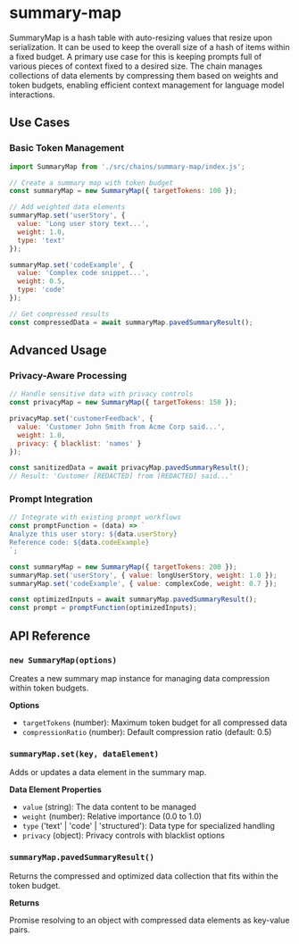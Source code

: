 # summary-map

SummaryMap is a hash table with auto-resizing values that resize upon serialization. It can be used to keep the overall size of a hash of items within a fixed budget. A primary use case for this is keeping prompts full of various pieces of context fixed to a desired size. The chain manages collections of data elements by compressing them based on weights and token budgets, enabling efficient context management for language model interactions.

## Use Cases

### Basic Token Management
```javascript
import SummaryMap from './src/chains/summary-map/index.js';

// Create a summary map with token budget
const summaryMap = new SummaryMap({ targetTokens: 100 });

// Add weighted data elements
summaryMap.set('userStory', { 
  value: 'Long user story text...', 
  weight: 1.0, 
  type: 'text' 
});

summaryMap.set('codeExample', { 
  value: 'Complex code snippet...', 
  weight: 0.5, 
  type: 'code' 
});

// Get compressed results
const compressedData = await summaryMap.pavedSummaryResult();
```

## Advanced Usage

### Privacy-Aware Processing
```javascript
// Handle sensitive data with privacy controls
const privacyMap = new SummaryMap({ targetTokens: 150 });

privacyMap.set('customerFeedback', {
  value: 'Customer John Smith from Acme Corp said...',
  weight: 1.0,
  privacy: { blacklist: 'names' }
});

const sanitizedData = await privacyMap.pavedSummaryResult();
// Result: 'Customer [REDACTED] from [REDACTED] said...'
```

### Prompt Integration
```javascript
// Integrate with existing prompt workflows
const promptFunction = (data) => `
Analyze this user story: ${data.userStory}
Reference code: ${data.codeExample}
`;

const summaryMap = new SummaryMap({ targetTokens: 200 });
summaryMap.set('userStory', { value: longUserStory, weight: 1.0 });
summaryMap.set('codeExample', { value: complexCode, weight: 0.7 });

const optimizedInputs = await summaryMap.pavedSummaryResult();
const prompt = promptFunction(optimizedInputs);
```

## API Reference

### `new SummaryMap(options)`

Creates a new summary map instance for managing data compression within token budgets.

**Options**

- `targetTokens` (number): Maximum token budget for all compressed data
- `compressionRatio` (number): Default compression ratio (default: 0.5)

### `summaryMap.set(key, dataElement)`

Adds or updates a data element in the summary map.

**Data Element Properties**

- `value` (string): The data content to be managed
- `weight` (number): Relative importance (0.0 to 1.0)
- `type` ('text' | 'code' | 'structured'): Data type for specialized handling
- `privacy` (object): Privacy controls with blacklist options

### `summaryMap.pavedSummaryResult()`

Returns the compressed and optimized data collection that fits within the token budget.

**Returns**

Promise resolving to an object with compressed data elements as key-value pairs.
